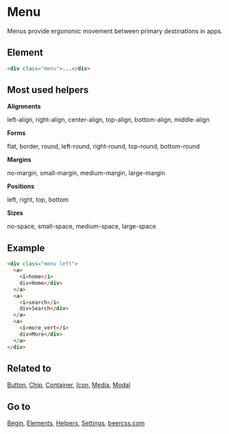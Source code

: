 # Menu

Menus provide ergonomic movement between primary destinations in apps.

## Element

```html
<div class="menu">...</div>
```

## Most used helpers

**Alignments**

left-align, right-align, center-align, top-align, bottom-align, middle-align

**Forms**

flat, border, round, left-round, right-round, top-round, bottom-round

**Margins**

no-margin, small-margin, medium-margin, large-margin

**Positions**

left, right, top, bottom

**Sizes**

no-space, small-space, medium-space, large-space

## Example

```html
<div class="menu left">
  <a>
    <i>home</i>
    div>Home</div>
  </a>
  <a>
    <i>search</i>
    div>Search</div>
  </a>
  <a>
    <i>more_vert</i>
    div>More</div>
  </a>
</div>
```

## Related to
[Button](https://github.com/beercss/beercss/blob/main/docs/BUTTON.md), [Chip](https://github.com/beercss/beercss/blob/main/docs/CHIP.md), [Container](https://github.com/beercss/beercss/blob/main/docs/CONTAINER.md), [Icon](https://github.com/beercss/beercss/blob/main/docs/ICON.md), [Media](https://github.com/beercss/beercss/blob/main/docs/MEDIA.md), [Modal](https://github.com/beercss/beercss/blob/main/docs/MODAL.md)

## Go to
[Begin](https://github.com/beercss/beercss/blob/main/docs/INDEX.md), [Elements](https://github.com/beercss/beercss/blob/main/docs/ELEMENTS.md), [Helpers](https://github.com/beercss/beercss/blob/main/docs/HELPERS.md), [Settings](https://github.com/beercss/beercss/blob/main/docs/SETTINGS.md), [beercss.com](https://www.beercss.com)